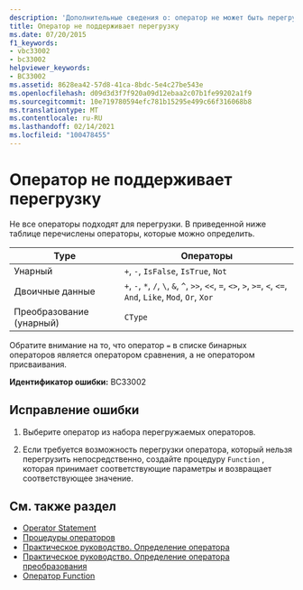 ```yaml
---
description: 'Дополнительные сведения о: оператор не может быть перегружен'
title: Оператор не поддерживает перегрузку
ms.date: 07/20/2015
f1_keywords:
- vbc33002
- bc33002
helpviewer_keywords:
- BC33002
ms.assetid: 8628ea42-57d8-41ca-8bdc-5e4c27be543e
ms.openlocfilehash: d09d3d3f7f920a09d12ebaa2c07b1fe99202a1f9
ms.sourcegitcommit: 10e719780594efc781b15295e499c66f316068b8
ms.translationtype: MT
ms.contentlocale: ru-RU
ms.lasthandoff: 02/14/2021
ms.locfileid: "100478455"
---
```

# <a name="operator-is-not-overloadable"></a>Оператор не поддерживает перегрузку

Не все операторы подходят для перегрузки. В приведенной ниже таблице перечислены операторы, которые можно определить.  
  
|Type|Операторы|  
|----------|---------------|  
|Унарный|`+`, `-`, `IsFalse`, `IsTrue`, `Not`|  
|Двоичные данные|`+`, `-`, `*`, `/`, `\`, `&`, `^`, `>>`, `<<`, `=`, `<>`, `>`, `>=`, `<`, `<=`, `And`, `Like`, `Mod`, `Or`, `Xor`|  
|Преобразование (унарный)|`CType`|  
  
 Обратите внимание на то, что оператор `=` в списке бинарных операторов является оператором сравнения, а не оператором присваивания.  
  
 **Идентификатор ошибки:** BC33002  
  
## <a name="to-correct-this-error"></a>Исправление ошибки  
  
1. Выберите оператор из набора перегружаемых операторов.  
  
2. Если требуется возможность перегрузки оператора, который нельзя перегрузить непосредственно, создайте процедуру `Function` , которая принимает соответствующие параметры и возвращает соответствующее значение.  
  
## <a name="see-also"></a>См. также раздел

- [Operator Statement](../language-reference/statements/operator-statement.md)
- [Процедуры операторов](../programming-guide/language-features/procedures/operator-procedures.md)
- [Практическое руководство. Определение оператора](../programming-guide/language-features/procedures/how-to-define-an-operator.md)
- [Практическое руководство. Определение оператора преобразования](../programming-guide/language-features/procedures/how-to-define-a-conversion-operator.md)
- [Оператор Function](../language-reference/statements/function-statement.md)
